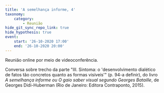 ```yaml
---
title: 'A semelhança informe, 4'
taxonomy:
    category:
        - Reunião
hide_git_sync_repo_link: true
hide_hypothesis: true
event:
    start: '26-10-2020 17:00'
    end: '26-10-2020 20:00'
---
```


Reunião online por meio de videoconferência.

Conversa sobre trecho da parte "III. Sintoma: o 'desenvolvimento dialético de fatos tão concretos quanto as formas visíveis'" (p. 94-a definir), do livro _A semelhança informe ou O gaio saber visual segundo Georges Bataille_, de Georges Didi-Huberman (Rio de Janeiro: Editora Contraponto, 2015).